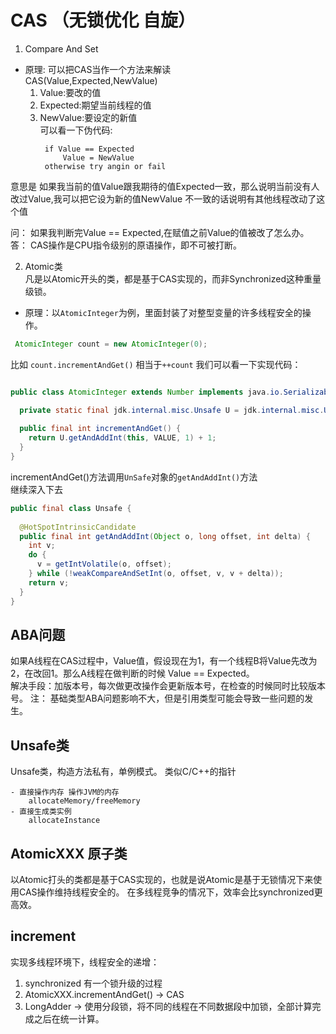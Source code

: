 # CAS （无锁优化 自旋）
1. Compare And Set  
  - 原理: 可以把CAS当作一个方法来解读   
    CAS(Value,Expected,NewValue)  
    1. Value:要改的值
    2. Expected:期望当前线程的值
    3. NewValue:要设定的新值   
  可以看一下伪代码:
       ```
        if Value == Expected
            Value = NewValue
        otherwise try angin or fail
        ```
  意思是 如果我当前的值Value跟我期待的值Expected一致，那么说明当前没有人改过Value,我可以把它设为新的值NewValue
  不一致的话说明有其他线程改动了这个值  

  问： 如果我判断完Value == Expected,在赋值之前Value的值被改了怎么办。  
  答： CAS操作是CPU指令级别的原语操作，即不可被打断。  

2. Atomic类  
凡是以Atomic开头的类，都是基于CAS实现的，而非Synchronized这种重量级锁。
  - 原理：以`AtomicInteger`为例，里面封装了对整型变量的许多线程安全的操作。
```java
 AtomicInteger count = new AtomicInteger(0);
```

比如  `count.incrementAndGet()` 相当于`++count`
我们可以看一下实现代码：
```java

public class AtomicInteger extends Number implements java.io.Serializable {

  private static final jdk.internal.misc.Unsafe U = jdk.internal.misc.Unsafe.getUnsafe();
  
  public final int incrementAndGet() {
    return U.getAndAddInt(this, VALUE, 1) + 1;
  }   
}
```
incrementAndGet()方法调用`UnSafe`对象的`getAndAddInt()`方法  
继续深入下去

```java
public final class Unsafe {
    
  @HotSpotIntrinsicCandidate
  public final int getAndAddInt(Object o, long offset, int delta) {
    int v;
    do {
      v = getIntVolatile(o, offset);
    } while (!weakCompareAndSetInt(o, offset, v, v + delta));
    return v;
  }
}
```

## ABA问题
如果A线程在CAS过程中，Value值，假设现在为1，有一个线程B将Value先改为2，在改回1。那么A线程在做判断的时候 Value == Expected。  
解决手段：加版本号，每次做更改操作会更新版本号，在检查的时候同时比较版本号。
注： 基础类型ABA问题影响不大，但是引用类型可能会导致一些问题的发生。

## Unsafe类
Unsafe类，构造方法私有，单例模式。 类似C/C++的指针

    - 直接操作内存 操作JVM的内存
        allocateMemory/freeMemory
    - 直接生成类实例
        allocateInstance

## AtomicXXX 原子类
以Atomic打头的类都是基于CAS实现的，也就是说Atomic是基于无锁情况下来使用CAS操作维持线程安全的。
在多线程竞争的情况下，效率会比synchronized更高效。

## increment 
实现多线程环境下，线程安全的递增：
1. synchronized 有一个锁升级的过程
2. AtomicXXX.incrementAndGet() -> CAS
3. LongAdder -> 使用分段锁，将不同的线程在不同数据段中加锁，全部计算完成之后在统一计算。
